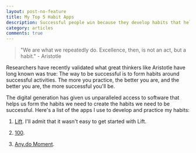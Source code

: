 ```yaml
---
layout: post-no-feature
title: My Top 5 Habit Apps
description: Successful people win because they develop habits that help them get better at the skills they need to succeed.
category: articles
comments: true
---
```


> "We are what we repeatedly do. Excellence, then, is not an act, but a habit." - Aristotle

Researchers have recently validated what great thinkers like Aristotle have long known was true: The way to be successful is to form habits around successful activities. The more you practice, the better you are, and the better you are, the more successful you'll be.

The digital generation has given us unparalleled access to software that helps us form the habits we need to create the habits we need to be successful. Here's a list of the apps I use to develop and practice my habits:

1. [Lift](http://www.lift.do/). I'll admit that it wasn't easy to get started with Lift.

2. [100](http://www.giveit100.com/).

3. [Any.do Moment](http://www.any.do/).

